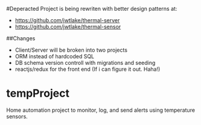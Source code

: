 #Deperacted
Project is being rewriten with better design patterns at:
* https://github.com/jwtlake/thermal-server
* https://github.com/jwtlake/thermal-sensor

##Changes
* Client/Server will be broken into two projects 
* ORM instead of hardcoded SQL
* DB schema version controll with migrations and seeding
* reactjs/redux for the front end (If i can figure it out. Haha!) 

# tempProject
Home automation project to monitor, log, and send alerts using temperature sensors.
